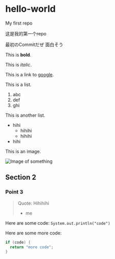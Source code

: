 # hello-world
My first repo

这是我的第一个repo

最初のCommitだぜ
面白そう

This is **bold**.

This is *italic*.

This is a link to [google](https://www.google.com).

This is a list.

1. abc
2. def
3. ghi

This is another list.
- hihi
  - hihihi
  - hihihi
- hihi

This is an image.

![Image of something](https://cdn.shopify.com/s/files/1/0329/1313/products/YoullThinkofSomething-Full_2400x.jpg)

## Section 2

### Point 3

> Quote: Hihihihi
> - me

Here are some code: `System.out.println("code")`

Here are some more code:

```java
if (code) {
  return "more code";
}
```


    
